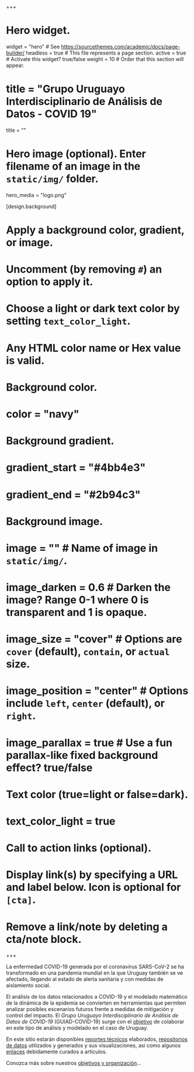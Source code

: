 +++
# Hero widget.
widget = "hero"  # See https://sourcethemes.com/academic/docs/page-builder/
headless = true  # This file represents a page section.
active = true  # Activate this widget? true/false
weight = 10  # Order that this section will appear.

# title = "Grupo Uruguayo Interdisciplinario de Análisis de Datos - COVID 19"
title = ""

# Hero image (optional). Enter filename of an image in the `static/img/` folder.
hero_media = "logo.png"

[design.background]
  # Apply a background color, gradient, or image.
  #   Uncomment (by removing `#`) an option to apply it.
  #   Choose a light or dark text color by setting `text_color_light`.
  #   Any HTML color name or Hex value is valid.

  # Background color.
  # color = "navy"
  
  # Background gradient.
  # gradient_start = "#4bb4e3"
  # gradient_end = "#2b94c3"
  
  # Background image.
  # image = ""  # Name of image in `static/img/`.
  # image_darken = 0.6  # Darken the image? Range 0-1 where 0 is transparent and 1 is opaque.
  # image_size = "cover"  #  Options are `cover` (default), `contain`, or `actual` size.
  # image_position = "center"  # Options include `left`, `center` (default), or `right`.
  # image_parallax = true  # Use a fun parallax-like fixed background effect? true/false
  
  # Text color (true=light or false=dark).
  # text_color_light = true

# Call to action links (optional).
#   Display link(s) by specifying a URL and label below. Icon is optional for `[cta]`.
#   Remove a link/note by deleting a cta/note block.

+++

La enfermedad COVID-19 generada por el coronavirus SARS-CoV-2 se ha transformado en una pandemia mundial en la que Uruguay también se ve afectado, llegando al estado de alerta sanitaria y con medidas de aislamiento social.

El análisis de los datos relacionados a COVID-19 y el modelado matemático de la dinámica de la epidemia se convierten en herramientas que permiten analizar posibles escenarios futuros frente a medidas de mitigación y control del impacto. El _Grupo Uruguayo Interdisciplinario de Análisis de Datos de COVID-19_ (GUIAD-COVID-19) surge con el [objetivo](objetivos) de colaborar en este tipo de análisis y modelado en el caso de Uruguay.

En este sitio estarán disponibles [reportes técnicos](#publications) elaborados, [repositorios de datos](data) utilizados y generados y sus visualizaciones, así como algunos [enlaces](links) debidamente curados a artículos.

Conozca más sobre nuestros [objetivos y organización](objetivos)...

